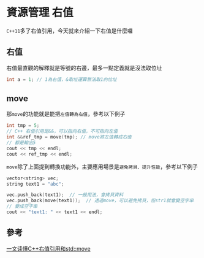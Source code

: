 # 資源管理 右值

`C++11`多了右值引用，今天就來介紹一下右值是什麼囉

## 右值

右值最直觀的解釋就是等號的右邊，最多一點定義就是沒法取位址

```cpp
int a = 1; // 1為右值，&取址運算無法取1的位址
```

## move

那`move`的功能就是能把`左值轉為右值`，參考以下例子

```cpp
int tmp = 5;
// C++ 右值引用是&&，可以指向右值，不可指向左值
int &&ref_tmp = move(tmp); // move將左值轉成右值
// 都是輸出5
cout << tmp << endl; 
cout << ref_tmp << endl;
```

`move`除了上面提到轉換功能外，主要應用場景是`避免拷貝、提升性能`，參考以下例子

```cpp
vector<string> vec;
string text1 = "abc";

vec.push_back(text1);  // 一般用法，會拷貝資料
vec.push_back(move(text1));  // 透過move，可以避免拷貝，但str1就會變空字串
// 變成空字串
cout << "text1: " << text1 << endl;
```

## 參考

[一文读懂C++右值引用和std::move](https://zhuanlan.zhihu.com/p/335994370)

